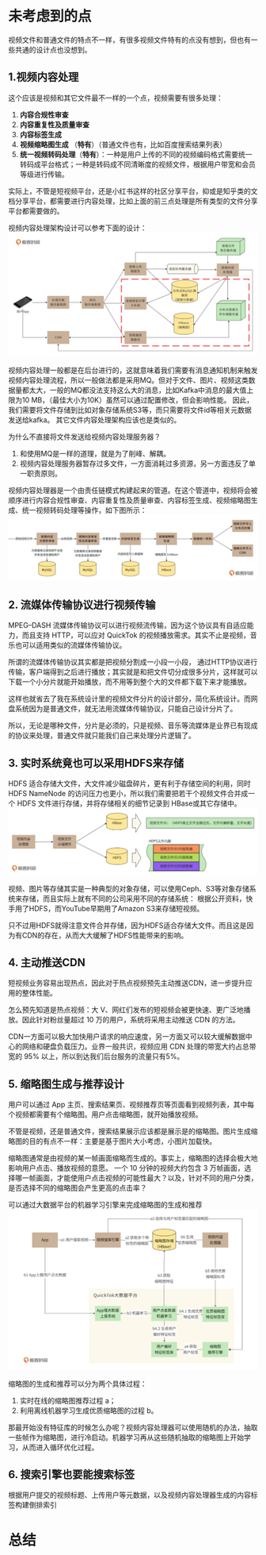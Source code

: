 # 未考虑到的点
视频文件和普通文件的特点不一样，有很多视频文件特有的点没有想到，但也有一些共通的设计点也没想到。
## 1.视频内容处理
这个应该是视频和其它文件最不一样的一个点，视频需要有很多处理：
1. **内容合规性审查**
2. **内容重复性及质量审查**
3. **内容标签生成**
4. **视频缩略图生成** （**特有**）（普通文件也有，比如百度搜索结果列表）
5. **统一视频转码处理**（**特有**）：一种是用户上传的不同的视频编码格式需要统一转码成平台格式；一种是转码成不同清晰度的视频文件，根据用户带宽和会员等级进行传输。

实际上，不管是短视频平台，还是小红书这样的社区分享平台，抑或是知乎类的文档分享平台，都需要进行内容处理，比如上面的前三点处理是所有类型的文件分享平台都需要做的。

视频内容处理架构设计可以参考下面的设计：
![Resilience](./../pictures/short_video/img_2.png)

视频内容处理一般都是在后台进行的，这就意味着我们需要有消息通知机制来触发视频内容处理流程，所以一般做法都是采用MQ。但对于文件、图片、视频这类数据量都太大，一般的MQ都没法支持这么大的消息，比如Kafka中消息的最大值上限为10 MB，（最佳大小为10K）虽然可以通过配置修改，但会影响性能。
因此，我们需要将文件存储到比如对象存储系统S3等，而只需要将文件id等相关元数据发送给kafka。 其它文件内容处理架构应该也是类似的。

为什么不直接将文件发送给视频内容处理服务器？ 
1. 和使用MQ是一样的道理，就是为了削峰、解耦。
2. 视频内容处理服务器暂存过多文件，一方面消耗过多资源，另一方面违反了单一职责原则。

视频内容处理器是一个由责任链模式构建起来的管道。在这个管道中，视频将会被顺序进行内容合规性审查、内容重复性及质量审查、内容标签生成、视频缩略图生成、统一视频转码处理等操作，如下图所示：
![Resilience](./../pictures/short_video/img_3.png)


## 2. 流媒体传输协议进行视频传输
MPEG–DASH 流媒体传输协议可以进行视频流传输，因为这个协议具有自适应能力，而且支持 HTTP，可以应对 QuickTok 的视频播放需求。其实不止是视频，音乐也可以适用类似的流媒体传输协议。

所谓的流媒体传输协议其实都是把视频分割成一小段一小段， 通过HTTP协议进行传输，客户端得到之后进行播放；其实就是和把文件切分成很多分片，这样就可以下载一个小分片就能开始播放，而不用等到整个大的文件都下载下来才能播放。

这样也就省去了我在系统设计里的视频文件分片的设计部分，简化系统设计。而网盘系统因为是普通文件，就无法用流媒体传输协议，只能自己设计分片了。

所以，无论是哪种文件，分片是必须的，只是视频、音乐等流媒体是业界已有现成的协议来处理，普通文件就只能我们自己来处理分片逻辑了。

## 3. 实时系统竟也可以采用HDFS来存储
HDFS 适合存储大文件，大文件减少磁盘碎片，更有利于存储空间的利用，同时 HDFS NameNode 的访问压力也更小，所以我们需要把若干个视频文件合并成一个 HDFS 文件进行存储，并将存储相关的细节记录到 HBase或其它存储中。
![Resilience](./../pictures/short_video/img.png)

视频、图片等存储其实是一种典型的对象存储，可以使用Ceph、S3等对象存储系统来存储，而且实际上就有不同的公司采用不同的存储系统：
根据公开资料，快手用了HDFS，而YouTube早期用了Amazon S3来存储短视频。

只不过用HDFS就得注意文件合并存储，因为HDFS适合存储大文件。而且这是因为有CDN的存在，从而大大缓解了HDFS性能带来的影响。

## 4. 主动推送CDN
短视频业务容易出现热点，因此对于热点视频预先主动推送CDN，进一步提升应用的整体性能。

怎么预先知道是热点视频：大 V、网红们发布的短视频会被更快速、更广泛地播放。因此针对粉丝量超过 10 万的用户，系统将采用主动推送 CDN 的方法。


CDN一方面可以极大加快用户请求的响应速度，另一方面又可以较大缓解数据中心的网络和硬盘负载压力。业界一般共识，视频应用 CDN 处理的带宽大约占总带宽的 95% 以上，所以到达我们后台服务的流量只有5%。

## 5. 缩略图生成与推荐设计
用户可以通过 App 主页、搜索结果页、视频推荐页等页面看到视频列表，其中每个视频都需要有个缩略图。用户点击缩略图，就开始播放视频。

不管是视频，还是普通文件，搜索结果展示应该都是展示是的缩略图。图片生成缩略图的目的有点不一样：主要是基于图片大小考虑，小图片加载快。


缩略图通常是由视频的某一帧画面缩略而生成的。事实上，缩略图的选择会极大地影响用户点击、播放视频的意愿。
一个 10 分钟的视频大约包含 3 万帧画面，选择哪一帧画面，才能使用户点击视频的可能性最大？以及，针对不同的用户分类，是否选择不同的缩略图会产生更高的点击率？

可以通过大数据平台的机器学习引擎来完成缩略图的生成和推荐
![Resilience](./../pictures/short_video/img_1.png)

缩略图的生成和推荐可以分为两个具体过程：
1. 实时在线的缩略图推荐过程 a；
2. 利用离线机器学习生成优质缩略图的过程 b。

那最开始没有特征库的时候怎么办呢？视频内容处理器可以使用随机的办法，抽取一些帧作为缩略图，进行冷启动。机器学习再从这些随机抽取的缩略图上开始学习，从而进入循环优化过程。

## 6. 搜索引擎也要能搜索标签
根据用户提交的视频标题、上传用户等元数据，以及视频内容处理器生成的内容标签构建倒排索引

# 总结

